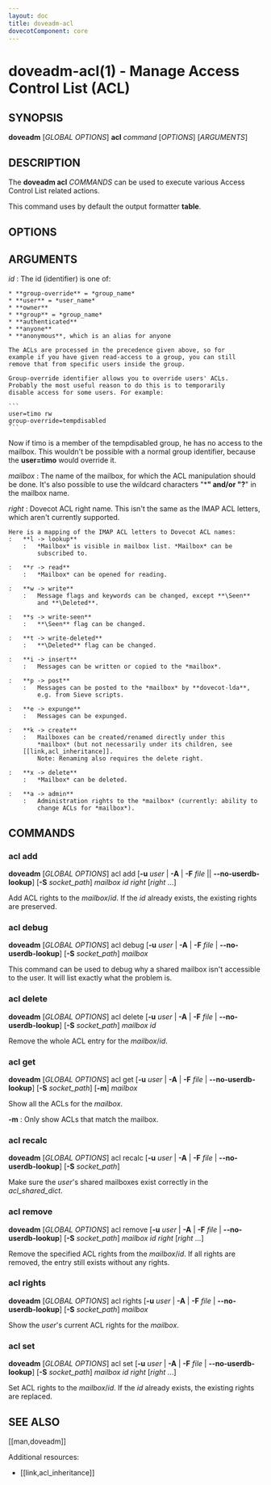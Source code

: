 ```yaml
---
layout: doc
title: doveadm-acl
dovecotComponent: core
---
```


# doveadm-acl(1) - Manage Access Control List (ACL)

## SYNOPSIS

**doveadm** [*GLOBAL OPTIONS*] **acl** *command* [*OPTIONS*] [*ARGUMENTS*]

## DESCRIPTION

The **doveadm acl** *COMMANDS* can be used to execute various Access
Control List related actions.

<!-- @include: include/global-options-formatter.inc -->

This command uses by default the output formatter **table**.

## OPTIONS

<!-- @include: include/option-A.inc -->

<!-- @include: include/option-F-file.inc -->

<!-- @include: include/option-no-userdb-lookup.inc -->

<!-- @include: include/option-S-socket.inc -->

<!-- @include: include/option-u-user.inc -->

## ARGUMENTS

*id*
:   The id (identifier) is one of:

    * **group-override** = *group_name*
    * **user** = *user_name*
    * **owner**
    * **group** = *group_name*
    * **authenticated**
    * **anyone**
    * **anonymous**, which is an alias for anyone

    The ACLs are processed in the precedence given above, so for
    example if you have given read-access to a group, you can still
    remove that from specific users inside the group.

    Group-override identifier allows you to override users' ACLs.
    Probably the most useful reason to do this is to temporarily
    disable access for some users. For example:

    ```
    user=timo rw
    group-override=tempdisabled
    ```

   Now if timo is a member of the tempdisabled group, he has no access
   to the mailbox. This wouldn't be possible with a normal group
   identifier, because the **user=timo** would override it.

*mailbox*
:   The name of the mailbox, for which the ACL manipulation should be
    done. It's also possible to use the wildcard characters "*****"
    and/or "**?**" in the mailbox name.

*right*
:   Dovecot ACL right name. This isn't the same as the IMAP ACL letters,
    which aren't currently supported.

    Here is a mapping of the IMAP ACL letters to Dovecot ACL names:
    :   **l -> lookup**
        :   *Mailbox* is visible in mailbox list. *Mailbox* can be
            subscribed to.

    :   **r -> read**
        :   *Mailbox* can be opened for reading.

    :   **w -> write**
        :   Message flags and keywords can be changed, except **\Seen**
            and **\Deleted**.

    :   **s -> write-seen**
        :   **\Seen** flag can be changed.

    :   **t -> write-deleted**
        :   **\Deleted** flag can be changed.

    :   **i -> insert**
        :   Messages can be written or copied to the *mailbox*.

    :   **p -> post**
        :   Messages can be posted to the *mailbox* by **dovecot-lda**,
            e.g. from Sieve scripts.

    :   **e -> expunge**
        :   Messages can be expunged.

    :   **k -> create**
        :   Mailboxes can be created/renamed directly under this
            *mailbox* (but not necessarily under its children, see
        [[link,acl_inheritance]].
            Note: Renaming also requires the delete right.

    :   **x -> delete**
        :   *Mailbox* can be deleted.

    :   **a -> admin**
        :   Administration rights to the *mailbox* (currently: ability to
            change ACLs for *mailbox*).

## COMMANDS

### acl add

**doveadm** [*GLOBAL OPTIONS*] acl add
  [**-u** *user* | **-A** | **-F** *file* || **\-\-no-userdb-lookup**]
  [**-S** *socket_path*]
  *mailbox id* *right*
  [*right* ...]

Add ACL rights to the *mailbox*/*id*. If the *id* already exists, the
existing rights are preserved.

### acl debug

**doveadm** [*GLOBAL OPTIONS*] acl debug
  [**-u** *user* | **-A** | **-F** *file* | **\-\-no-userdb-lookup**]
  [**-S** *socket_path*]
  *mailbox*

This command can be used to debug why a shared mailbox isn't accessible
to the user. It will list exactly what the problem is.

### acl delete

**doveadm** [*GLOBAL OPTIONS*] acl delete
  [**-u** *user* | **-A** | **-F** *file* | **\-\-no-userdb-lookup**]
  [**-S** *socket_path*]
  *mailbox id*

Remove the whole ACL entry for the *mailbox*/*id*.

### acl get

**doveadm** [*GLOBAL OPTIONS*] acl get
  [**-u** *user* | **-A** | **-F** *file* | **\-\-no-userdb-lookup**]
  [**-S** *socket_path*]
  [**-m**]
  *mailbox*

Show all the ACLs for the *mailbox*.

**-m**
:   Only show ACLs that match the mailbox.

### acl recalc

**doveadm** [*GLOBAL OPTIONS*] acl recalc
  [**-u** *user* | **-A** | **-F** *file* | **\-\-no-userdb-lookup**]
  [**-S** *socket_path*]

Make sure the *user*'s shared mailboxes exist correctly in the
*acl_shared_dict*.

### acl remove

**doveadm** [*GLOBAL OPTIONS*] acl remove
  [**-u** *user* | **-A** | **-F** *file* | **\-\-no-userdb-lookup**]
  [**-S** *socket_path*]
  *mailbox id* *right* [*right* ...]

Remove the specified ACL rights from the *mailbox*/*id*. If all rights
are removed, the entry still exists without any rights.

### acl rights

**doveadm** [*GLOBAL OPTIONS*] acl rights
  [**-u** *user* | **-A** | **-F** *file* | **\-\-no-userdb-lookup**]
  [**-S** *socket_path*]
  *mailbox*

Show the *user*'s current ACL rights for the *mailbox*.

### acl set

**doveadm** [*GLOBAL OPTIONS*] acl set
  [**-u** *user* | **-A** | **-F** *file* | **\-\-no-userdb-lookup**]
  [**-S** *socket_path*]
  *mailbox id* *right* [*right* ...]

Set ACL rights to the *mailbox*/*id*. If the *id* already exists, the
existing rights are replaced.

<!-- @include: include/reporting-bugs.inc -->

## SEE ALSO

[[man,doveadm]]

Additional resources:

- [[link,acl_inheritance]]
